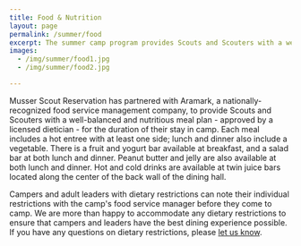 ```yaml
---
title: Food & Nutrition
layout: page
permalink: /summer/food
excerpt: The summer camp program provides Scouts and Scouters with a well-balanced and nutritious meal plan for the duration of their stay in camp.
images:
  - /img/summer/food1.jpg
  - /img/summer/food2.jpg

---
```


Musser Scout Reservation has partnered with Aramark, a nationally-recognized food service management company, to provide Scouts and Scouters with a well-balanced and nutritious meal plan - approved by a licensed dietician - for the duration of their stay in camp. Each meal includes a hot entree with at least one side; lunch and dinner also include a vegetable. There is a fruit and yogurt bar available at breakfast, and a salad bar at both lunch and dinner. Peanut butter and jelly are also available at both lunch and dinner. Hot and cold drinks are available at twin juice bars located along the center of the back wall of the dining hall.

Campers and adult leaders with dietary restrictions can note their individual restrictions with the camp's food service manager before they come to camp. We are more than happy to accommodate any dietary restrictions to ensure that campers and leaders have the best dining experience possible. If you have any questions on dietary restrictions, please [let us know](/contact?subject=Food).
